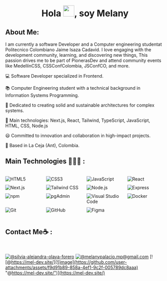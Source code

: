 <h1 align="center">Hola <img src="https://media.giphy.com/media/hvRJCLFzcasrR4ia7z/giphy.gif" width="35">, soy Melany</h1>

## About Me:

I am currently a software Developer and a Computer engineering studentat Politecnico Colombiano Jaime Isaza Cadavid. I love engaging with the development community, learning, and discovering new things, This passion drives me to be part of PionerasDev and attend community events like MedellínCSS, CSSConfColombia, JSConfCO, and more.


💻 Software Developer specialized in Frontend.

📚 Computer Engineering student with a technical background in Information Systems Programming.

🌱 Dedicated to creating solid and sustainable architectures for complex systems.

🌟 Main technologies: Next.js, React, Tailwind, TypeScript, JavaScript, HTML, CSS, Node.js

😃 Committed to innovation and collaboration in high-impact projects.

🏡 Based in La Ceja (Ant), Colombia.

## Main Technologies  👩🏻‍💻 :
<br>

<div style="display: grid; grid-template-columns: repeat(4, 1fr); gap: 10px;">
  <img src="https://img.icons8.com/color/48/000000/html-5--v1.png" alt="HTML5"/>
  <img src="https://img.icons8.com/color/48/000000/css3.png" alt="CSS3"/>
  <img src="https://img.icons8.com/color/48/000000/javascript--v1.png" alt="JavaScript"/>
  <img src="https://img.icons8.com/office/48/000000/react.png" alt="React"/>
  <img src="https://img.icons8.com/color/48/000000/nextjs.png" alt="Next.js"/>
  <img src="https://img.icons8.com/fluency/48/000000/tailwind_css.png" alt="Tailwind CSS"/>
  <img src="https://img.icons8.com/color/48/000000/nodejs.png" alt="Node.js"/>
  <img src="https://img.icons8.com/ios/48/000000/express-js.png" alt="Express"/>
  <img src="https://img.icons8.com/color/48/000000/npm.png" alt="npm"/>
  <img src="https://img.icons8.com/color/48/000000/postgreesql.png" alt="pgAdmin"/>
  <img src="https://img.icons8.com/color/48/000000/visual-studio-code-2019.png" alt="Visual Studio Code"/>
  <img src="![image](https://github.com/user-attachments/assets/ab96bd03-5ded-40fa-af3a-99774dc314b6)" alt="Docker"/>
  <img src="https://img.icons8.com/color/48/000000/git.png" alt="Git"/>
  <img src="https://img.icons8.com/ios-glyphs/48/000000/github.png" alt="GitHub"/>
  <img src="https://img.icons8.com/color/48/000000/figma.png" alt="Figma"/>
</div>

<br>

## Contact Me☕ :

<br>

[![@silvia-alejandra-olaya-forero](https://img.icons8.com/fluency/48/000000/linkedin.png "@melanypalaciof")](www.linkedin.com/in/melanypalaciof) [![@melanypalacio.mp@gmail.com](https://img.icons8.com/fluency/48/000000/apple-mail.png "@melanypalacio.mp@gmail.com")](melanypalacio.mp@gmail.com) 
[![@https://mel-dev.site/](![image](https://github.com/user-attachments/assets/f9d91b89-858a-4ef1-9c2f-005789dc8aaa) "@https://mel-dev.site/")](https://mel-dev.site/)

<br>
